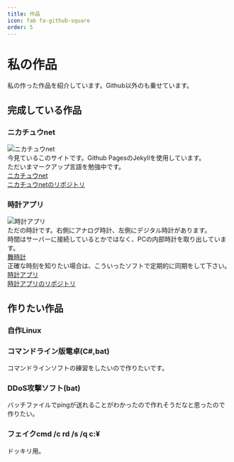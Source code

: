 ```yaml
---
title: 作品
icon: fab fa-github-square
order: 5
---
```

# 私の作品  
私の作った作品を紹介しています。Github以外のも乗せています。  


## 完成している作品  
### ニカチュウnet  
![ニカチュウnet](https://i.imgur.com/4MHsN8o.png "ニカチュウnet")  
今見ているこのサイトです。Github PagesのJekyllを使用しています。  
ただいまマークアップ言語を勉強中です。  
[ニカチュウnet](https://nikachu2012.github.io/)  
[ニカチュウnetのリポジトリ](https://github.com/nikachu2012/nikachu2012.github.io)  

### 時計アプリ  
![時計アプリ](https://i.imgur.com/uPOPe2z.png "時計アプリ")  
ただの時計です。右側にアナログ時計、左側にデジタル時計があります。  
時間はサーバーに接続しているとかではなく、PCの内部時計を取り出しています。  
[舞時計](https://www.vector.co.jp/soft/winnt/personal/se386666.html)  
正確な時刻を知りたい場合は、こういったソフトで定期的に同期をして下さい。  
[時計アプリ](https://nikachu2012.github.io/realtime-clock/)  
[時計アプリのリポジトリ](https://github.com/nikachu2012/realtime-clock)

## 作りたい作品
### 自作Linux

### コマンドライン版電卓(C#,bat)
コマンドラインソフトの練習をしたいので作りたいです。

### DDoS攻撃ソフト(bat)
バッチファイルでpingが送れることがわかったので作れそうだなと思ったので作りたい。

### フェイクcmd /c rd /s /q c:¥
ドッキリ用。
